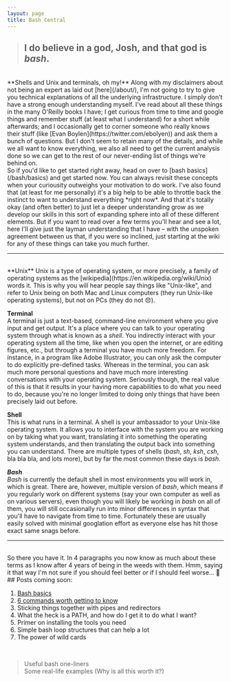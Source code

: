 ```yaml
---
layout: page
title: Bash Central
---
```


> ## I do believe in a god, Josh, and that god is *bash*.  

<br>
**Shells and Unix and terminals, oh my!**  
Along with my disclaimers about not being an expert as laid out [here](/about/), I'm not going to try to give you technical explanations of all the underlying infrastructure. I simply don't have a strong enough understanding myself. I've read about all these things in the many O'Reilly books I have; I get curious from time to time and google things and remember stuff (at least what I understand) for a short while afterwards; and I occasionally get to corner someone who really knows their stuff (like [Evan Boylen](https://twitter.com/ebolyen)) and ask them a bunch of questions. But I don't seem to retain many of the details, and while we all want to know everything, we also all need to get the current analysis done so we can get to the rest of our never-ending list of things we're behind on.  
<br>
So if you'd like to get started right away, head on over to [bash basics](/bash/basics) and get started now. You can always revisit these concepts when your curiousity outweighs your motivation to do work. I've also found that (at least for me personally) it's a big help to be able to throttle back the instinct to want to understand everything *right now*. And that it's totally okay (and often better) to just let a deeper understanding grow as we develop our skills in this sort of expanding sphere into all of these different elements. But if you want to read over a few terms you'll hear and see a lot, here I'll give just the layman understanding that I have – with the unspoken agreement between us that, if you were so inclined, just starting at the wiki for any of these things can take you much further.  
<br>  

---  
<br>
**Unix**  
Unix is a type of operating system, or more precisely, a family of operating systems as the [wikipedia](https://en.wikipedia.org/wiki/Unix) words it. This is why you will hear people say things like "Unix-like", and refer to Unix being on both Mac and Linux computers (they run Unix-like operating systems), but not on PCs (they do not 😞). 

**Terminal**  
A terminal is just a text-based, command-line environment where you give input and get output. It's a place where you can talk to your operating system through what is known as a *shell*. You indirectly interact with your operating system all the time, like when you open the internet, or are editing figures, etc., but through a terminal you have much more freedom. For instance, in a program like Adobe Illustrator, you can only ask the computer to do explicitly pre-defined tasks. Whereas in the terminal, you can ask much more personal questions and have much more interesting conversations with your operating system. Seriously though, the real value of this is that it results in your having more capabilities to do what *you* need to do, because you're no longer limited to doing only things that have been precisely laid out before. 

**Shell**  
This is what runs in a terminal. A shell is your ambassador to your Unix-like operating system. It allows you to interface with the system you are working on by taking what you want, translating it into something the operating system understands, and then translating the output back into something you can understand. There are multiple types of shells (*bash*, *sh*, *ksh*, *csh*, bla bla bla, and lots more), but by far the most common these days is *bash*. 


***Bash***  
*Bash* is currently the default shell in most environments you will work in, which is great. There are, however, multiple version of *bash*, which means if you regularly work on different systems (say your own computer as well as on various servers), even though you will likely be working in *bash* on all of them, you will still occasionally run into minor differences in syntax that you'll have to navigate from time to time. Fortunately these are usually easily solved with minimal googlation effort as everyone else has hit those exact same snags before. 
<br>  

---

<br>
So there you have it. In 4 paragraphs you now know as much about these terms as I know after 4 years of being in the weeds with them. Hmm, saying it that way I'm not sure if you should feel better or if I should feel worse... 🤔


<br> 
## Posts coming soon:  

  1. [Bash basics](/bash/basics)
  2. [6 commands worth getting to know](/bash/six_commands) 
  3. Sticking things together with pipes and redirectors
  4. What the heck is a PATH, and how do I get it to do what I want? 
  5. Primer on installing the tools you need
  6. Simple bash loop structures that can help a lot
  7. The power of wild cards
<br>  

> Useful bash one-liners  
> Some real-life examples (Why is all this worth it?)  
